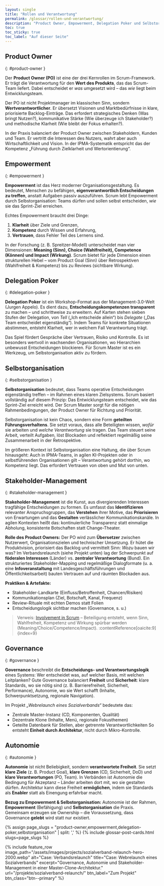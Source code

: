```yaml
---
layout: single
title: "Rollen und Verantwortung"
permalink: /glossar/rollen-und-verantwortung/
description: "Product Owner, Empowerment, Delegation Poker und Selbstorganisation – wie Verantwortung in Scrum verteilt und in agilen Organisationen gelebt wird."
toc: true
toc_sticky: true
toc_label: "Auf dieser Seite"
---
```


## Product Owner
{: #product-owner }

Der **Product Owner (PO)** ist eine der drei Kernrollen im Scrum-Framework.
Er trägt die Verantwortung für den **Wert des Produkts**, das das Scrum-Team liefert. Dabei entscheidet er *was* umgesetzt wird – das *wie* liegt beim Entwicklungsteam.

Der PO ist nicht Projektmanager im klassischen Sinn, sondern **Wertverantwortlicher**.
Er übersetzt Visionen und Marktbedürfnisse in klare, priorisierte Backlog-Einträge.
Das erfordert strategisches Denken (Was bringt Nutzen?), kommunikative Stärke (Wie überzeuge ich Stakeholder?) und methodische Klarheit (Wie bleibt der Fokus erhalten?).

In der Praxis balanciert der Product Owner zwischen Stakeholdern, Kunden und Team. Er vertritt die Interessen des Nutzers, wahrt aber auch Wirtschaftlichkeit und Vision.
In der IPMA-Systematik entspricht das der Kompetenz „Führung durch Zielklarheit und Wertorientierung“.

## Empowerment
{: #empowerment }

**Empowerment** ist das Herz moderner Organisationsgestaltung.
Es bedeutet, Menschen zu befähigen, **eigenverantwortlich Entscheidungen zu treffen**, anstatt Aufgaben passiv auszuführen.
Scrum lebt Empowerment durch Selbstorganisation: Teams dürfen und sollen selbst entscheiden, *wie* sie das Sprint-Ziel erreichen.

Echtes Empowerment braucht drei Dinge:
1. **Klarheit** über Ziele und Grenzen,
2. **Kompetenz** durch Wissen und Erfahrung,
3. **Vertrauen**, dass Fehler Teil des Lernens sind.

In der Forschung (z. B. Spreitzer-Modell) unterscheidet man vier Dimensionen:
**Meaning (Sinn), Choice (Wahlfreiheit), Competence (Können) und Impact (Wirkung)**.
Scrum bietet für jede Dimension einen strukturellen Hebel – vom Product Goal (Sinn) über Retrospektiven (Wahlfreiheit & Kompetenz) bis zu Reviews (sichtbare Wirkung).

## Delegation Poker
{: #delegation-poker }

**Delegation Poker** ist ein Workshop-Format aus der Management-3.0-Welt (Jurgen Appelo).
Es dient dazu, **Entscheidungskompetenzen transparent** zu machen – und schrittweise zu erweitern.
Auf Karten stehen sieben Stufen der Delegation, von *Tell* („Ich entscheide allein“) bis *Delegate* („Das Team entscheidet eigenständig“).
Indem Teams für konkrete Situationen abstimmen, entsteht Klarheit, wer in welchem Fall Verantwortung trägt.

Das Spiel fördert Gespräche über Vertrauen, Risiko und Kontrolle.
Es ist besonders wertvoll in wachsenden Organisationen, wo Hierarchien unbewusst Entscheidungen blockieren.
Für Scrum Master ist es ein Werkzeug, um Selbstorganisation aktiv zu fördern.

## Selbstorganisation
{: #selbstorganisation }

**Selbstorganisation** bedeutet, dass Teams operative Entscheidungen eigenständig treffen – im Rahmen eines klaren Zielsystems.
Scrum basiert vollständig auf diesem Prinzip: Das Entwicklungsteam entscheidet, wie das Sprint-Ziel erreicht wird. Der Scrum Master sorgt für die nötigen Rahmenbedingungen, der Product Owner für Richtung und Priorität.

Selbstorganisation ist kein Chaos, sondern eine Form **geteilten Führungsverhaltens**.
Sie setzt voraus, dass alle Beteiligten wissen, *wofür* sie arbeiten und *welche Verantwortung* sie tragen.
Das Team steuert seine Arbeit, verteilt Aufgaben, löst Blockaden und reflektiert regelmäßig seine Zusammenarbeit in der Retrospektive.

Im größeren Kontext ist Selbstorganisation eine Haltung, die über Scrum hinausgeht:
Auch in IPMA-Teams, in agilen KI-Projekten oder in selbstführenden Organisationen gilt – Verantwortung gehört dorthin, wo Kompetenz liegt.
Das erfordert Vertrauen von oben und Mut von unten.

## Stakeholder-Management
{: #stakeholder-management }

**Stakeholder-Management** ist die Kunst, aus divergierenden Interessen tragfähige Entscheidungen zu formen.
Es umfasst das **Identifizieren** relevanter Anspruchsgruppen, das **Verstehen** ihrer Motive, das **Priorisieren** von Erwartungen und das **Gestalten** verlässlicher Kommunikationskanäle.
In agilen Kontexten heißt das: kontinuierliche Transparenz statt einmalige Abholung, konsistente Botschaften statt Change-Theater.

**Rolle des Product Owners:**
Der PO wird zum **Übersetzer** zwischen Nutzerwert, Organisationszielen und technischer Umsetzung. Er hütet die Produktvision, priorisiert das Backlog und vermittelt Sinn: *Wozu* bauen wir was?
Im Verbandsrelaunch (siehe Projekt unten) lag der Schwerpunkt auf **föderalen Interessen** (Länder) vs. **zentraler Verantwortung** (Bund). Ein strukturiertes Stakeholder-Mapping und regelmäßige Dialogformate (u. a. eine **Infoveranstaltung** mit Landesgeschäftsführungen und Öffentlichkeitsarbeit) bauten Vertrauen auf und räumten Blockaden aus.

**Praktiken & Artefakte:**
- Stakeholder-Landkarte (Einfluss/Betroffenheit, Chancen/Risiken)
- Kommunikationsplan (Ziel, Botschaft, Kanal, Frequenz)
- Review-Rituale mit echten Demos statt Folien
- Entscheidungslogik sichtbar machen (Governance, s. u.)

> Verweis: [Involvement in Scrum](/involvement-scrum-team/) – Beteiligung entsteht, wenn Sinn, Wahlfreiheit, Kompetenz und Wirkung spürbar werden (Meaning/Choice/Competence/Impact). :contentReference[oaicite:9]{index=9}


## Governance
{: #governance }

**Governance** beschreibt die **Entscheidungs- und Verantwortungslogik** eines Systems: Wer entscheidet was, auf welcher Basis, mit welchen Leitplanken?
Gute Governance balanciert **Freiheit** und **Sicherheit**: klare Standards, wo sie nötig sind (z. B. Barrierefreiheit, Sicherheit, Performance), Autonomie, wo sie Wert schafft (Inhalte, Schwerpunktsetzung, regionale Navigation).

Im Projekt *„Webrelaunch eines Sozialverbands“* bedeutete das:
- Zentrale Master-Instanz (CD, Komponenten, Qualität)
- Dezentrale Klone (Inhalte, Menü, regionale Fokusthemen)
- Geteilte Datenbank für Stellen, aber getrennte Verantwortlichkeiten
So entsteht **Einheit durch Architektur**, nicht durch Mikro-Kontrolle.


## Autonomie
{: #autonomie }

**Autonomie** ist nicht Beliebigkeit, sondern **verantwortete Freiheit**.
Sie setzt **klare Ziele** (z. B. Product Goal), **klare Grenzen** (CD, Sicherheit, DoD) und **klare Verantwortungen** (PO, Team).
In Verbänden ist Autonomie die Bedingung für Akzeptanz – Länder arbeiten dort mit, wo sie gestalten dürfen. Architektur kann diese Freiheit **ermöglichen**, indem sie Standards als **Enabler** statt als Einengung erfahrbar macht.

**Bezug zu Empowerment & Selbstorganisation:**
Autonomie ist der Rahmen, **Empowerment** (Befähigung) und **Selbstorganisation** die Praxis. Gemeinsam erzeugen sie Ownership – die Voraussetzung, dass Governance **gelebt** wird statt nur existiert.


{% assign page_slugs = "product-owner,empowerment,delegation-poker,selbstorganisation" | split: ',' %}
{% include glossar-post-cards.html slugs=page_slugs %}

{% include feature_row
  image_path="/assets/images/projects/sozialverband-relaunch-hero-2000.webp"
  alt="Case: Verbandsrelaunch"
  title="Case: Webrelaunch eines Sozialverbands"
  excerpt="Governance, Autonomie und Stakeholder-Management in einer Master-Clone-Architektur."
  url="/projekte/sozialverband-relaunch/"
  btn_label="Zum Projekt"
  btn_class="btn--primary" %}
